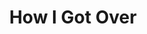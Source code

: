 ---
layout: default
title: How I Got Over
event: March On Washington
artist: Mahalia Jackson
genre: Gospel hymn
writer: Brewster
producer: Irving Townsend
album:
label: Columbia / Legacy
country: USA
language: English
duration:
released: 1951
soundcloud: https://w.soundcloud.com/player/?url=https%3A//api.soundcloud.com/tracks/582772221&color=%23fffad2&auto_play=false&hide_related=false&show_comments=true&show_user=true&show_reposts=false&show_teaser=true&visual=true
soundcloud-source: https://soundcloud.com/mahalia-jackson-official/how-i-got-over-10
soundcloud-artist: https://soundcloud.com/mahalia-jackson-official
award1: Grammy Award for Best Soul Gospel Performance (by Mahalia Jackson), 1976
award2:
award3:
description1: Mahalia Jackon performed 'How I Got Over' at the March on Washington in front of the 250,000 people.
description: How I Got over was first made famous by Clara Ward
versions: |
    Clara Ward and the Ward Singers (1950) <br>
    Aretha Franklin (1972) <br>
    Blind Boys of Alabama (2008)
---